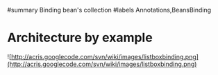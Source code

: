 ﻿#summary Binding bean's collection
#labels Annotations,BeansBinding

# Architecture by example #

![http://acris.googlecode.com/svn/wiki/images/listboxbinding.png](http://acris.googlecode.com/svn/wiki/images/listboxbinding.png)